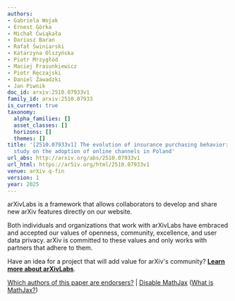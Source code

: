 ```yaml
---
authors:
- Gabriela Wojak
- Ernest Górka
- Michał Ćwiąkała
- Dariusz Baran
- Rafał Świniarski
- Katarzyna Olszyńska
- Piotr Mrzygłód
- Maciej Frasunkiewicz
- Piotr Ręczajski
- Daniel Zawadzki
- Jan Piwnik
doc_id: arxiv:2510.07933v1
family_id: arxiv:2510.07933
is_current: true
taxonomy:
  alpha_families: []
  asset_classes: []
  horizons: []
  themes: []
title: '[2510.07933v1] The evolution of insurance purchasing behavior: an empirical
  study on the adoption of online channels in Poland'
url_abs: http://arxiv.org/abs/2510.07933v1
url_html: https://ar5iv.org/html/2510.07933v1
venue: arXiv q-fin
version: 1
year: 2025
---
```



arXivLabs is a framework that allows collaborators to develop and share new arXiv features directly on our website.

Both individuals and organizations that work with arXivLabs have embraced and accepted our values of openness, community, excellence, and user data privacy. arXiv is committed to these values and only works with partners that adhere to them.

Have an idea for a project that will add value for arXiv's community? [**Learn more about arXivLabs**](https://info.arxiv.org/labs/index.html).

[Which authors of this paper are endorsers?](/auth/show-endorsers/2510.07933) |
[Disable MathJax](javascript:setMathjaxCookie()) ([What is MathJax?](https://info.arxiv.org/help/mathjax.html))